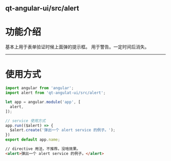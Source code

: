 qt-angular-ui/src/alert
---

# 功能介绍
基本上用于表单验证时候上面弹的提示框。
用于警告。一定时间后消失。

---

# 使用方式

```javascript
import angular from 'angular';
import alert from 'qt-angulat-ui/src/alert';

let app = angular.module('app', [
  alert,
]);

// service 使用方式
app.run(($alert) => {
  $alert.create('弹出一个 alert service 的例子。');
})
export default app.name;

```

```html
// directive 用法，不推荐。没啥效果。
<alert>弹出一个 alert service 的例子。</alert>
```
